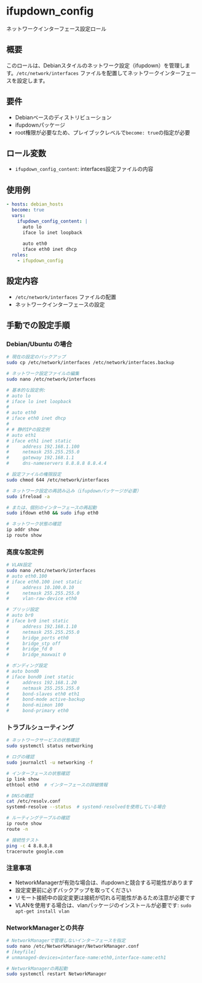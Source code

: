 # ifupdown_config

ネットワークインターフェース設定ロール

## 概要

このロールは、Debianスタイルのネットワーク設定（ifupdown）を管理します。`/etc/network/interfaces` ファイルを配置してネットワークインターフェースを設定します。

## 要件

- Debianベースのディストリビューション
- ifupdownパッケージ
- root権限が必要なため、プレイブックレベルで`become: true`の指定が必要

## ロール変数

- `ifupdown_config_content`: interfaces設定ファイルの内容

## 使用例

```yaml
- hosts: debian_hosts
  become: true
  vars:
    ifupdown_config_content: |
      auto lo
      iface lo inet loopback
      
      auto eth0
      iface eth0 inet dhcp
  roles:
    - ifupdown_config
```

## 設定内容

- `/etc/network/interfaces` ファイルの配置
- ネットワークインターフェースの設定

## 手動での設定手順

### Debian/Ubuntu の場合

```bash
# 現在の設定のバックアップ
sudo cp /etc/network/interfaces /etc/network/interfaces.backup

# ネットワーク設定ファイルの編集
sudo nano /etc/network/interfaces

# 基本的な設定例:
# auto lo
# iface lo inet loopback
# 
# auto eth0
# iface eth0 inet dhcp
# 
# # 静的IPの設定例
# auto eth1
# iface eth1 inet static
#     address 192.168.1.100
#     netmask 255.255.255.0
#     gateway 192.168.1.1
#     dns-nameservers 8.8.8.8 8.8.4.4

# 設定ファイルの権限設定
sudo chmod 644 /etc/network/interfaces

# ネットワーク設定の再読み込み（ifupdownパッケージが必要）
sudo ifreload -a

# または、個別のインターフェースの再起動
sudo ifdown eth0 && sudo ifup eth0

# ネットワーク状態の確認
ip addr show
ip route show
```

### 高度な設定例

```bash
# VLAN設定
sudo nano /etc/network/interfaces
# auto eth0.100
# iface eth0.100 inet static
#     address 10.100.0.10
#     netmask 255.255.255.0
#     vlan-raw-device eth0

# ブリッジ設定
# auto br0
# iface br0 inet static
#     address 192.168.1.10
#     netmask 255.255.255.0
#     bridge_ports eth0
#     bridge_stp off
#     bridge_fd 0
#     bridge_maxwait 0

# ボンディング設定
# auto bond0
# iface bond0 inet static
#     address 192.168.1.20
#     netmask 255.255.255.0
#     bond-slaves eth0 eth1
#     bond-mode active-backup
#     bond-miimon 100
#     bond-primary eth0
```

### トラブルシューティング

```bash
# ネットワークサービスの状態確認
sudo systemctl status networking

# ログの確認
sudo journalctl -u networking -f

# インターフェースの状態確認
ip link show
ethtool eth0  # インターフェースの詳細情報

# DNSの確認
cat /etc/resolv.conf
systemd-resolve --status  # systemd-resolvedを使用している場合

# ルーティングテーブルの確認
ip route show
route -n

# 接続性テスト
ping -c 4 8.8.8.8
traceroute google.com
```

### 注意事項

- NetworkManagerが有効な場合は、ifupdownと競合する可能性があります
- 設定変更前に必ずバックアップを取ってください
- リモート接続中の設定変更は接続が切れる可能性があるため注意が必要です
- VLANを使用する場合は、vlanパッケージのインストールが必要です: `sudo apt-get install vlan`

### NetworkManagerとの共存

```bash
# NetworkManagerで管理しないインターフェースを指定
sudo nano /etc/NetworkManager/NetworkManager.conf
# [keyfile]
# unmanaged-devices=interface-name:eth0,interface-name:eth1

# NetworkManagerの再起動
sudo systemctl restart NetworkManager
```
